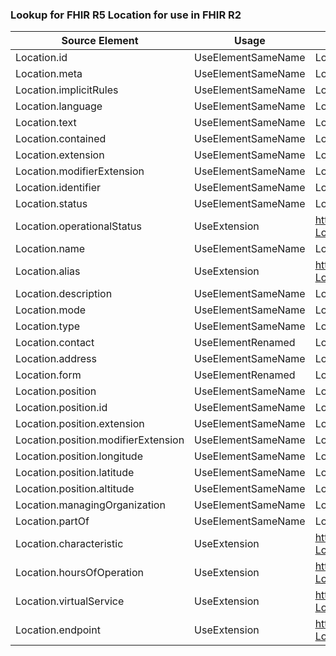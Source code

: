 ### Lookup for FHIR R5 Location for use in FHIR R2

| Source Element | Usage | Target |
| -------------- | ----- | ------ |
| Location.id | UseElementSameName | Location.id |
| Location.meta | UseElementSameName | Location.meta |
| Location.implicitRules | UseElementSameName | Location.implicitRules |
| Location.language | UseElementSameName | Location.language |
| Location.text | UseElementSameName | Location.text |
| Location.contained | UseElementSameName | Location.contained |
| Location.extension | UseElementSameName | Location.extension |
| Location.modifierExtension | UseElementSameName | Location.modifierExtension |
| Location.identifier | UseElementSameName | Location.identifier |
| Location.status | UseElementSameName | Location.status |
| Location.operationalStatus | UseExtension | http://hl7.org/fhir/5.0/StructureDefinition/extension-Location.operationalStatus |
| Location.name | UseElementSameName | Location.name |
| Location.alias | UseExtension | http://hl7.org/fhir/5.0/StructureDefinition/extension-Location.alias |
| Location.description | UseElementSameName | Location.description |
| Location.mode | UseElementSameName | Location.mode |
| Location.type | UseElementSameName | Location.type |
| Location.contact | UseElementRenamed | Location.telecom |
| Location.address | UseElementSameName | Location.address |
| Location.form | UseElementRenamed | Location.physicalType |
| Location.position | UseElementSameName | Location.position |
| Location.position.id | UseElementSameName | Location.position.id |
| Location.position.extension | UseElementSameName | Location.position.extension |
| Location.position.modifierExtension | UseElementSameName | Location.position.modifierExtension |
| Location.position.longitude | UseElementSameName | Location.position.longitude |
| Location.position.latitude | UseElementSameName | Location.position.latitude |
| Location.position.altitude | UseElementSameName | Location.position.altitude |
| Location.managingOrganization | UseElementSameName | Location.managingOrganization |
| Location.partOf | UseElementSameName | Location.partOf |
| Location.characteristic | UseExtension | http://hl7.org/fhir/5.0/StructureDefinition/extension-Location.characteristic |
| Location.hoursOfOperation | UseExtension | http://hl7.org/fhir/5.0/StructureDefinition/extension-Location.hoursOfOperation |
| Location.virtualService | UseExtension | http://hl7.org/fhir/5.0/StructureDefinition/extension-Location.virtualService |
| Location.endpoint | UseExtension | http://hl7.org/fhir/5.0/StructureDefinition/extension-Location.endpoint |
